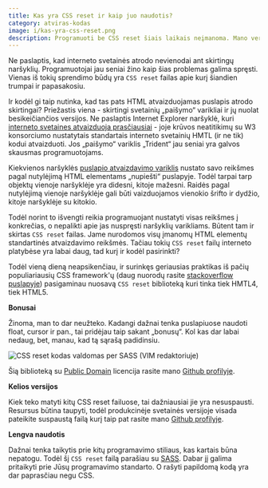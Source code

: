 ```yaml
---
title: Kas yra CSS reset ir kaip juo naudotis?
category: atviras-kodas
image: i/kas-yra-css-reset.png
description: Programuoti be CSS reset šiais laikais neįmanoma. Mano versija - HTML4 ir HTML5 CSS reset.
---
```


Ne paslaptis, kad interneto svetainės atrodo nevienodai ant skirtingų naršyklių. Programuotojai jau seniai žino kaip šias problemas galima spręsti. Vienas iš tokių sprendimo būdų yra `CSS reset` failas apie kurį šiandien trumpai ir papasakosiu.

Ir kodėl gi taip nutinka, kad tas pats HTML atvaizduojamas puslapis atrodo skirtingai? Priežastis viena - skirtingi svetainių „paišymo“ varikliai ir jų nuolat besikeičiančios versijos. Ne paslaptis Internet Explorer naršyklė, kuri [interneto svetaines atvaizduoja prasčiausiai](http://www.jeffwu.net/?p=204) - joje krūvos neatitikimų su W3 konsorciumo nustatytais standartais interneto svetainių HMTL (ir ne tik) kodui atvaizduoti. Jos „paišymo“ variklis „Trident“ jau seniai yra galvos skausmas programuotojams.

Kiekvienos naršyklės [puslapio atvaizdavimo variklis](http://en.wikipedia.org/wiki/Web_browser_engine) nustato savo reikšmes pagal nutylėjimą HTML elementams „nupiešti“ puslapyje. Todėl tarpai tarp objektų vienoje naršyklėje yra didesni, kitoje mažesni. Raidės pagal nutylėjimą vienoje naršyklėje gali būti vaizduojamos vienokio šrifto ir dydžio, kitoje naršyklėje su kitokio.

Todėl norint to išvengti reikia programuojant nustatyti visas reikšmes į konkrečias, o nepalikti apie jas nuspręsti naršyklių varikliams. Būtent tam ir skirtas `CSS reset` failas. Jame nurodomos visų įmanomų HTML elementų standartinės atvaizdavimo reikšmės. Tačiau tokių `CSS reset` failų interneto platybėse yra labai daug, tad kurį ir kodėl pasirinkti?

Todėl vieną dieną neapsikenčiau, ir surinkęs geriausias praktikas iš pačių populiariausių CSS framework'ų (daug nuorodų rasite [stackoverflow puslapyje](http://stackoverflow.com/questions/116754/best-css-reset)) pasigaminau nuosavą `CSS reset` biblioteką kuri tinka tiek HMTL4, tiek HTML5.

**Bonusai**

Žinoma, man to dar neužteko. Kadangi dažnai tenka puslapiuose naudoti float, cursor ir pan., tai pridėjau taip sakant „bonusų“. Kol kas dar labai nedaug, bet, manau, kad tą sąrašą padidinsiu.

![ CSS reset kodas valdomas per SASS (VIM redaktoriuje)](/i/css_reset.png)

Šią biblioteką su [Public Domain](http://www.gnu.org/philosophy/categories.html#PublicDomainSoftware) licencija rasite mano [Github profilyje](https://github.com/ReekenX/html5-css-reset).

**Kelios versijos**

Kiek teko matyti kitų CSS reset failuose, tai dažniausiai jie yra nesuspausti. Resursus būtina taupyti, todėl produkcinėje svetainės versijoje visada pateikite suspaustą failą kurį taip pat rasite mano [Github profilyje](https://github.com/ReekenX/html5-css-reset).

**Lengva naudotis**

Dažnai tenka taikytis prie kitų programavimo stiliaus, kas kartais būna nepatogu. Todėl šį `CSS reset` failą parašiau su [SASS](http://sass-lang.com/). Dabar jį galima pritaikyti prie Jūsų programavimo standarto. O rašyti papildomą kodą yra dar paprasčiau negu CSS.